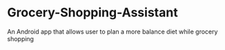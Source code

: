 # Grocery-Shopping-Assistant
 An Android app that allows user to plan a more balance diet while grocery shopping
